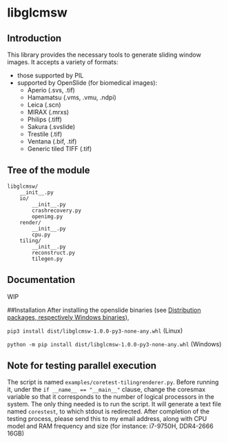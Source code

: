 # libglcmsw

## Introduction
This library provides the necessary tools to generate sliding window images. It accepts a variety of formats: 
- those supported by PIL
- supported by OpenSlide (for biomedical images):
  - Aperio (.svs, .tif)
  - Hamamatsu (.vms, .vmu, .ndpi)
  - Leica (.scn)
  - MIRAX (.mrxs)
  - Philips (.tiff)
  - Sakura (.svslide)
  - Trestile (.tif)
  - Ventana (.bif, .tif)
  - Generic tiled TIFF (.tif) 

## Tree of the module
```
libglcmsw/
    __init__.py
    io/
        __init__.py
        crashrecovery.py
        openimg.py
    render/
        __init__.py
        cpu.py
    tiling/
        __init__.py
        reconstruct.py
        tilegen.py
```

## Documentation
WIP

##Installation
After installing the openslide binaries (see [Distribution packages, respectively Windows binaries](https://openslide.org/download/)),

```pip3 install dist/libglcmsw-1.0.0-py3-none-any.whl``` (Linux)

```python -m pip install dist/libglcmsw-1.0.0-py3-none-any.whl``` (Windows)

## Note for testing parallel execution

The script is named ```examples/coretest-tilingrenderer.py```. Before running it, under the ```if __name__ == "__main__"``` clause, change the coresmax variable so that it corresponds to the number of logical processors in the system. The only thing needed is to run the script. It will generate a text file named ```corestest```, to which stdout is redirected. After completion of the testing process, please send this to my email address, along with CPU model and RAM frequency and size (for instance: i7-9750H, DDR4-2666 16GB)